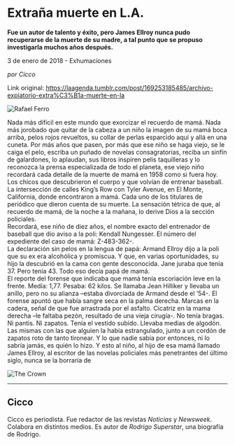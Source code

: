 # Extraña muerte en L.A.

**Fue un autor de talento y éxito, pero James Ellroy nunca pudo recuperarse de la muerte de su madre, a tal punto que se propuso investigarla muchos años después.**

3 de enero de 2018 - Exhumaciones

_por Cicco_

Link original: https://laagenda.tumblr.com/post/169253185485/archivo-expiatorio-extra%C3%B1a-muerte-en-la

![Rafael Ferro](https://64.media.tumblr.com/3410c40dc909f75609050bb97532e628/tumblr_inline_pk0l822BCH1t6q87u_500.jpg)



Nada más difícil en este mundo que exorcizar el recuerdo de mamá. Nada más jorobado que quitar de la cabeza a un niño la imagen de su mamá boca arriba, pelos rojos revueltos, su collar de perlas esparcido aquí y allá en una cuneta. Por más años que pasen, por más que ese niño se haga viejo, se le caiga el pelo, escriba un puñado de novelas consagratorias, reciba un sinfín de galardones, lo aplaudan, sus libros inspiren pelis taquilleras y lo reconozca la prensa especializada de todo el planeta, ese viejo niño recordará cada detalle de la muerte de mamá en 1958 como si fuera hoy.   
Los chicos que descubrieron el cuerpo y que volvían de entrenar baseball. La intersección de calles King’s Row con Tyler Avenue, en El Monte, California, donde encontraron a mamá. Cada uno de los titulares de periódico que dieron cuenta de su muerte. La sensación tétrica de que, al recuerdo de mamá, de la noche a la mañana, lo derive Dios a la sección policiales.   
Recordará, ese niño de diez años, el nombre exacto del entrenador de baseball que dio aviso a la poli: Kendall Nungesser. El número del expediente del caso de mamá: Z-483-362-.   
La declaración sin pelos en la lengua de papá: Armand Ellroy dijo a la poli que su ex era alcohólica y promiscua. Y que, en varias oportunidades, su hijo la descubrió en la cama con gente desconocida. Jane juraba que tenía 37. Pero tenía 43. Todo eso decía papá de mamá.   
El reporte del forense que indicaba que mamá tenía escoriación leve en la frente. Medía: 1,77. Pesaba: 62 kilos. Se llamaba Jean Hilliker y llevaba un anillo, pero no su alianza –estaba  divorciada de Armand desde el ’54-. El forense apuntó que había sangre seca en la palma derecha. Marcas en la cadera, señal de que fue arrastrada por el asfalto. Cicatriz en la mama derecha –le faltaba pezón, resultado de una vieja cirugía-. No tenía bragas. Ni pantis. Ni zapatos. Tenía el vestido subido. Llevaba medias de algodón. Las mismas con las que alguien la había estrangulado, junto a un cordón de zapatos roto de tanto tironear. Y lo que nadie sabía por entonces, ni lo sabría jamás, es quién lo hizo. Y esto al niño, al hijo de esa mamá llamado James Ellroy, al escritor de las novelas policiales más penetrantes del último siglo, nunca se la borraría de 

![The Crown](https://64.media.tumblr.com/5bb335fdf37644d33febf8b4dd36d5cc/tumblr_inline_pk0l82DCfz1t6q87u_250.jpg)  
  
  
  
  
  
  
  
  


---

 Cicco
------

 Cicco es periodista. Fue redactor de las revistas *Noticias* y *Newsweek*. Colabora en distintos medios. Es autor de *Rodrigo Superstar*, una biografía de Rodrigo. 

